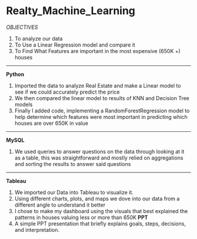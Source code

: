 
# Realty_Machine_Learning
*OBJECTIVES*
1. To analyze our data
2. To Use a Linear Regression model and compare it
3. To Find What Features are important in the most expensive (650K +) houses
---
**Python**
1. Imported the data to analyze Real Estate and make a Linear model to see if we could accurately predict the price  
2. We then compared the linear model to results of KNN and Decision Tree models
3. Finally I added code, implementing a RandomForestRegression model to help determine which features were most important in predicting which houses are over 650K in value
---
**MySQL**
1. We used queries to answer questions on the data through looking at it as a table, this was straightforward and mostly relied on aggregations and sorting the results to answer said questions
---
**Tableau**
1. We imported our Data into Tableau to visualize it.
2. Using different charts, plots, and maps we dove into our data from a different angle to understand it better
3. I chose to make my dashboard using the visuals that best explained the patterns in houses valuing less or more than 650K
**PPT**
1. A simple PPT presentation that briefly explains goals, steps, decisions, and interpretation.

   
